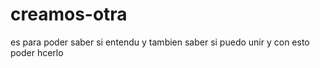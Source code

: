 # creamos-otra
es para poder saber si entendu
y tambien saber si puedo unir
y con esto poder hcerlo
